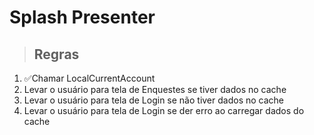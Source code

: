 # Splash Presenter 

>## Regras

1. ✅Chamar LocalCurrentAccount
2. Levar o usuário para tela  de Enquestes se tiver dados no cache
3. Levar o usuário para tela  de Login se não tiver dados no cache
4. Levar o usuário para tela  de Login se der erro ao carregar dados do cache
